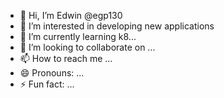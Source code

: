 - 👋 Hi, I’m Edwin @egp130
- 👀 I’m interested in developing new applications
- 🌱 I’m currently learning k8...
- 💞️ I’m looking to collaborate on ...
- 📫 How to reach me ...
- 😄 Pronouns: ...
- ⚡ Fun fact: ...

<!---
egp130/egp130 is a ✨ special ✨ repository because its `README.md` (this file) appears on your GitHub profile.
You can click the Preview link to take a look at your changes.
--->
